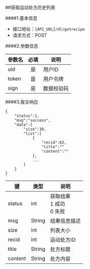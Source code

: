 ##获取运动处方历史列表

####1.基本信息
- 接口地址：`{API_URL}/dl/getrecipe` 
- 请求方式：POST


####2.参数信息  

| 参数名    | 必填      | 说明      |
| -------   |:-------:  |--------   |
| uid       | 是        | 用户ID    |
| token     | 是        | 用户令牌  |
| sign      | 是        | 数据校验码|

####3.报文响应

```
{
	"status":1,
	"msg":"success",
	"data":{
		"size":10,	
		"list":[
			{
				"recid":62,
				"title":""
				"content":""
			},
			...
		]
	}
}
```

|键    |类型  |说明  |
|--------|------|------|
|status  |int   |获取结果<br>1 成功<br>0 失败|
|msg     |String|结果信息描述|
|size    |int   |列表大小|
|recid   |int   |运动处方ID|
|title   |String|处方标题|
|content |String|处方内容    |

